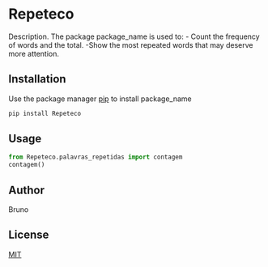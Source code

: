# Repeteco

Description. 
The package package_name is used to:
	- Count the frequency of words and the total.
	-Show the most repeated words that may deserve more attention.

## Installation

Use the package manager [pip](https://pip.pypa.io/en/stable/) to install package_name

```bash
pip install Repeteco
```

## Usage

```python
from Repeteco.palavras_repetidas import contagem
contagem()
```

## Author
Bruno

## License
[MIT](https://choosealicense.com/licenses/mit/)